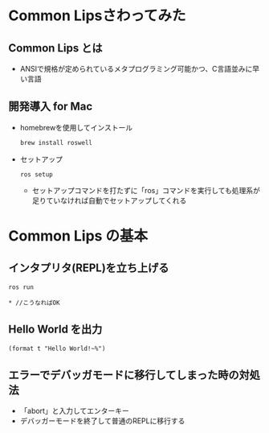 # Common Lipsさわってみた

## Common Lips とは

- ANSIで規格が定められているメタプログラミング可能かつ、C言語並みに早い言語



## 開発導入 for Mac

- homebrewを使用してインストール

  ```bash
  brew install roswell
  ```

- セットアップ

  ```
  ros setup
  ```

  - セットアップコマンドを打たずに「ros」コマンドを実行しても処理系が足りていなければ自動でセットアップしてくれる

# Common Lips の基本

## インタプリタ(REPL)を立ち上げる

```
ros run
```

```
* //こうなればOK
```



## Hello World を出力

```
(format t "Hello World!~%")
```



## エラーでデバッガモードに移行してしまった時の対処法

- 「abort」と入力してエンターキー
- デバッガーモードを終了して普通のREPLに移行する



